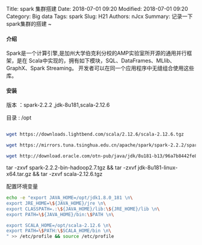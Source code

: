 Title: spark 集群搭建
Date: 2018-07-01 09:20
Modified: 2018-07-01 09:20
Category: Big data
Tags: spark
Slug: H21
Authors: nJcx
Summary: 记录一下spark集群的搭建 ~

#### 介绍
Spark是一个计算引擎,是加州大学伯克利分校的AMP实验室所开源的通用并行框架，是在 Scala中实现的，拥有如下模块，SQL、DataFrames、MLlib、GraphX、Spark Streaming。 开发者可以在同一个应用程序中无缝组合使用这些库。

#### 安装
版本 ：spark-2.2.2 ,jdk-8u181,scala-2.12.6

目录 : /opt

```bash

wget https://downloads.lightbend.com/scala/2.12.6/scala-2.12.6.tgz

wget https://mirrors.tuna.tsinghua.edu.cn/apache/spark/spark-2.2.2/spark-2.2.2-bin-hadoop2.7.tgz

wget http://download.oracle.com/otn-pub/java/jdk/8u181-b13/96a7b8442fe848ef90c96a2fad6ed6d1/jdk-8u181-linux-x64.tar.gz

```
tar -zxvf spark-2.2.2-bin-hadoop2.7.tgz && tar -zxvf jdk-8u181-linux-x64.tar.gz && tar -zxvf scala-2.12.6.tgz

配置环境变量
```bash
echo -e "export JAVA_HOME=/opt/jdk1.8.0_181 \n\
export JRE_HOME=\${JAVA_HOME}/jre \n\
export CLASSPATH=.:\${JAVA_HOME}/lib:\${JRE_HOME}/lib \n\
export PATH=\${JAVA_HOME}/bin:\$PATH \n\

export SCALA_HOME=/opt/scala-2.12.6 \n\
export PATH=\$PATH:\$SCALA_HOME/bin \n\
" >> /etc/profile && source /etc/profile
```

#### 